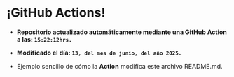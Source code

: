 # ¡GitHub Actions!
* **Repositorio actualizado automáticamente mediante una GitHub Action a las: `15:22:12hrs.`**
* **Modificado el día: `13, del mes de junio, del año 2025.`**

* Ejemplo sencillo de cómo la **Action** modifica este archivo README.md.

